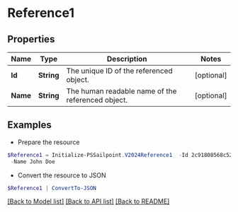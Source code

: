 # Reference1
## Properties

Name | Type | Description | Notes
------------ | ------------- | ------------- | -------------
**Id** | **String** | The unique ID of the referenced object. | [optional] 
**Name** | **String** | The human readable name of the referenced object. | [optional] 

## Examples

- Prepare the resource
```powershell
$Reference1 = Initialize-PSSailpoint.V2024Reference1  -Id 2c91808568c529c60168cca6f90c1313 `
 -Name John Doe
```

- Convert the resource to JSON
```powershell
$Reference1 | ConvertTo-JSON
```

[[Back to Model list]](../README.md#documentation-for-models) [[Back to API list]](../README.md#documentation-for-api-endpoints) [[Back to README]](../README.md)

